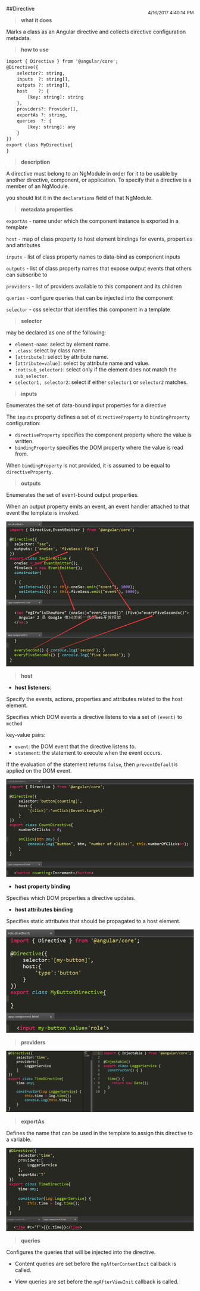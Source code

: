 ##Directive <span style='float:right;font-size:12px;line-height:40px;'>4/16/2017 4:40:14 PM </span>

> **what it does**

Marks a class as an Angular directive and collects directive configuration metadata.

> **how to use**

	import { Directive } from '@angular/core';
	@Directive({
		selector?: string,
		inputs  ?: string[],
		outputs ?: string[],
		host	?: {
        	[key: string]: string
    	},
		providers?: Provider[],
		exportAs ?: string,
		queries  ?: {
        	[key: string]: any
    	}
	})
	export class MyDirective{
	}

>**description**

A directive must belong to an NgModule in order for it to be usable by another directive, component, or application. To specify that a directive is a member of an NgModule.

you should list it in the `declarations` field of that NgModule.

>**metadata properties**

`exportAs` - name under which the component  instance is exported in a template

`host` - map of class property to host element bindings for events, properties and attributes

`inputs` - list of class property names to data-bind as component inputs

`outputs` - list of class property names that expose output events that others can subscribe to

`providers` - list of providers available to this component and its children

`queries` -  configure queries that can be injected into the component

`selector` - css selector that identifies this component in a template

>**selector** 

may be declared as one of the following:

- `element-name`: select by element name.
- `.class`: select by class name.
- `[attribute]`: select by attribute name.
- `[attribute=value]`: select by attribute name and value.
- `:not(sub_selector)`: select only if the element does not match the `sub_selector`.
- `selector1, selector2`: select if either `selector1` or `selector2` matches.

>**inputs**

Enumerates the set of data-bound input properties for a directive

The `inputs` property defines a set of `directiveProperty` to `bindingProperty` configuration:

- `directiveProperty` specifies the component property where the value is written.
- `bindingProperty` specifies the DOM property where the value is read from.

When `bindingProperty` is not provided, it is assumed to be equal to `directiveProperty`.

>**outputs** 

Enumerates the set of event-bound output properties.

When an output property emits an event, an event handler attached to that event the template is invoked.

![output](../images/output.jpg)

>**host**

- **host listeners**:

Specify the events, actions, properties and attributes related to the host element.

Specifies which DOM events a directive listens to via a set of `(event)` to `method`

key-value pairs:

- `event`: the DOM event that the directive listens to.
- `statement`: the statement to execute when the event occurs.

If the evaluation of the statement returns `false`, then `preventDefault`is applied on the DOM event.

![host listeners](../images/host_listener.jpg)

- **host property binding**

Specifies which DOM properties a directive updates.

- **host attributes binding**

Specifies static attributes that should be propagated to a host element.

![host attributes](../images/host_attr.jpg)

>**providers**

![providers](../images/providers.jpg)

>**exportAs**

Defines the name that can be used in the template to assign this directive to a variable.

![exportAs](../images/exportas.jpg)

>**queries**

Configures the queries that will be injected into the directive.

- Content queries are set before the `ngAfterContentInit` callback is called.

- View queries are set before the `ngAfterViewInit` callback is called.
